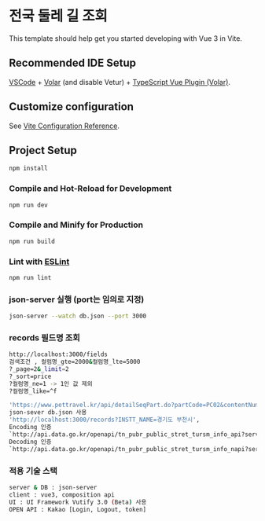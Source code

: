 # 전국 둘레 길 조회

This template should help get you started developing with Vue 3 in Vite.

## Recommended IDE Setup

[VSCode](https://code.visualstudio.com/) + [Volar](https://marketplace.visualstudio.com/items?itemName=Vue.volar) (and disable Vetur) + [TypeScript Vue Plugin (Volar)](https://marketplace.visualstudio.com/items?itemName=Vue.vscode-typescript-vue-plugin).

## Customize configuration

See [Vite Configuration Reference](https://vitejs.dev/config/).

## Project Setup

```sh
npm install
```

### Compile and Hot-Reload for Development

```sh
npm run dev
```

### Compile and Minify for Production

```sh
npm run build
```

### Lint with [ESLint](https://eslint.org/)

```sh
npm run lint
```


### json-server 실행 (port는 임의로 지정)

``` sh
json-server --watch db.json --port 3000
```

### records 필드명 조회
```sh
http://localhost:3000/fields
검색조건 , 컬럼명_gte=2000&컬럼명_lte=5000
?_page=2&_limit=2
?_sort=price
?컬럼명_ne=1 -> 1인 값 제외
?컬럼명_like=^f
```
``` sh
'https://www.pettravel.kr/api/detailSeqPart.do?partCode=PC02&contentNum=1',
json-sever db.json 사용
'http://localhost:3000/records?INSTT_NAME=경기도 부천시',
Encoding 인증
`http://api.data.go.kr/openapi/tn_pubr_public_stret_tursm_info_api?serviceKey=8SijyesKfn%2BCsFIvHOJH4vstiQDcX%2B3o%2BYNWRf0EcuSFhw%2FYGPVeIFyc%2BROSfhduIKsyBFSWQ2M4%2FHw8TTWIYQ%3D%3D`,
Decoding 인증
`http://api.data.go.kr/openapi/tn_pubr_public_stret_tursm_info_napi?serviceKey=8SijyesKfn+CsFIvHOJH4vstiQDcX+3o+YNWRf0EcuSFhw/YGPVeIFyc+ROSfhduIKsyBFSWQ2M4/Hw8TTWIYQ==`,
```
### 적용 기술 스택 ###
``` sh
server & DB : json-server
client : vue3, composition api
UI : UI Framework Vutify 3.0 (Beta) 사용
OPEN API : Kakao [Login, Logout, token]
```